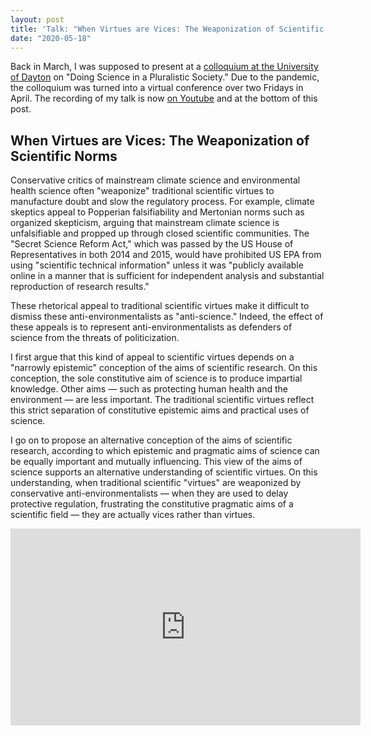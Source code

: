 ```yaml
---
layout: post
title: 'Talk: "When Virtues are Vices: The Weaponization of Scientific Norms"'
date: "2020-05-18"
---
```


Back in March, I was supposed to present at a [colloquium at the University of Dayton](https://udayton.edu/artssciences/academics/philosophy/science-and-values/index.php) on "Doing Science in a Pluralistic Society."  Due to the pandemic, the colloquium was turned into a virtual conference over two Fridays in April.  The recording of my talk is now [on Youtube](https://www.youtube.com/watch?v=R4-nOlvOhq4) and at the bottom of this post. 

## When Virtues are Vices: The Weaponization of Scientific Norms ##

Conservative critics of mainstream climate science and environmental health science often "weaponize" traditional scientific virtues to manufacture doubt and slow the regulatory process. For example, climate skeptics appeal to Popperian falsifiability and Mertonian norms such as organized skepticism, arguing that mainstream climate science is unfalsifiable and propped up through closed scientific communities. The "Secret Science Reform Act," which was passed by the US House of Representatives in both 2014 and 2015, would have prohibited US EPA from using "scientific technical information" unless it was "publicly available online in a manner that is sufficient for independent analysis and substantial reproduction of research results."

These rhetorical appeal to traditional scientific virtues make it difficult to dismiss these anti-environmentalists as "anti-science." Indeed, the effect of these appeals is to represent anti-environmentalists as defenders of science from the threats of politicization.

I first argue that this kind of appeal to scientific virtues depends on a "narrowly epistemic" conception of the aims of scientific research. On this conception, the sole constitutive aim of science is to produce impartial knowledge. Other aims — such as protecting human health and the environment — are less important. The traditional scientific virtues reflect this strict separation of constitutive epistemic aims and practical uses of science.

I go on to propose an alternative conception of the aims of scientific research, according to which epistemic and pragmatic aims of science can be equally important and mutually influencing. This view of the aims of science supports an alternative understanding of scientific virtues. On this understanding, when traditional scientific "virtues" are weaponized by conservative anti-environmentalists — when they are used to delay protective regulation, frustrating the constitutive pragmatic aims of a scientific field — they are actually vices rather than virtues.

<iframe width="560" height="315" src="https://www.youtube.com/embed/R4-nOlvOhq4" frameborder="0" allow="picture-in-picture" allowfullscreen></iframe>

